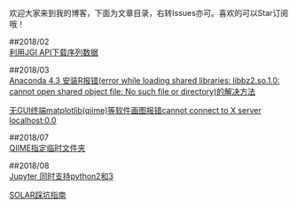 <meta name="google-site-verification" content="K6TgbvBW1ZzY_EN_HPyS5BPHoJsFHZNCF7LPmbgAIns" />

欢迎大家来到我的博客，下面为文章目录，右转Issues亦可。喜欢的可以Star订阅哦！

##2018/02  
[利用JGI API下载序列数据](https://github.com/RuiqiaoHe/blog/issues/1)

##2018/03  
[Anaconda 4.3 安装R报错(error while loading shared libraries: libbz2.so.1.0: cannot open shared object file: No such file or directory)的解决方法](https://github.com/RuiqiaoHe/blog/issues/2)

[无GUI终端matplotlib(qiime)等软件画图报错cannot connect to X server localhost:0.0](https://github.com/RuiqiaoHe/blog/issues/3)

##2018/07  
[QIIME指定临时文件夹](https://github.com/RuiqiaoHe/blog/issues/4)

##2018/08  
[Jupyter 同时支持python2和3](https://github.com/RuiqiaoHe/blog/issues/5)  

[SOLAR踩坑指南](https://github.com/RuiqiaoHe/blog/issues/6)  
